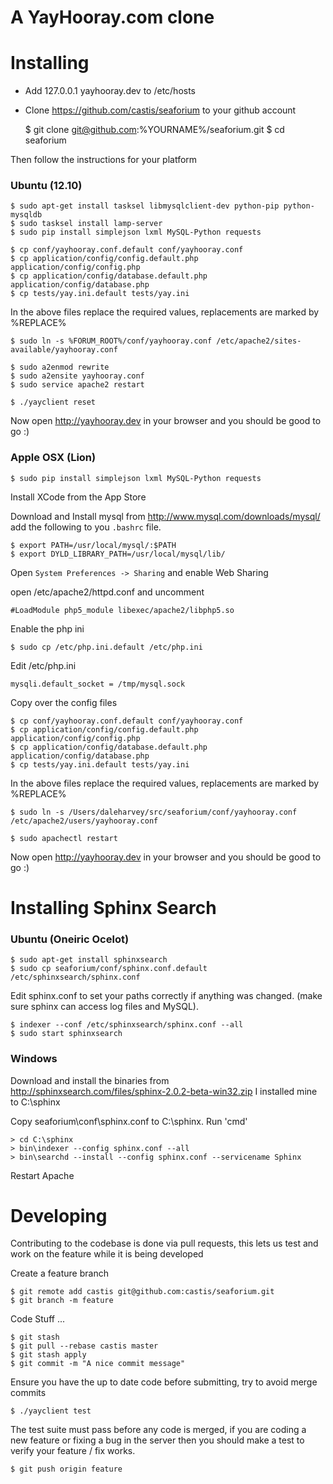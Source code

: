A YayHooray.com clone
=====================

Installing
==========

 * Add 127.0.0.1 yayhooray.dev to /etc/hosts
 * Clone https://github.com/castis/seaforium to your github account

    $ git clone git@github.com:%YOURNAME%/seaforium.git
    $ cd seaforium

Then follow the instructions for your platform

### Ubuntu (12.10)

    $ sudo apt-get install tasksel libmysqlclient-dev python-pip python-mysqldb
    $ sudo tasksel install lamp-server
    $ sudo pip install simplejson lxml MySQL-Python requests

    $ cp conf/yayhooray.conf.default conf/yayhooray.conf
    $ cp application/config/config.default.php application/config/config.php
    $ cp application/config/database.default.php application/config/database.php
    $ cp tests/yay.ini.default tests/yay.ini

In the above files replace the required values, replacements are marked by %REPLACE%

    $ sudo ln -s %FORUM_ROOT%/conf/yayhooray.conf /etc/apache2/sites-available/yayhooray.conf

    $ sudo a2enmod rewrite
    $ sudo a2ensite yayhooray.conf
    $ sudo service apache2 restart

    $ ./yayclient reset

Now open http://yayhooray.dev in your browser and you should be good to go :)


### Apple OSX (Lion)

    $ sudo pip install simplejson lxml MySQL-Python requests

Install XCode from the App Store

Download and Install mysql from http://www.mysql.com/downloads/mysql/ add the following to you `.bashrc` file.

    $ export PATH=/usr/local/mysql/:$PATH
    $ export DYLD_LIBRARY_PATH=/usr/local/mysql/lib/

Open `System Preferences -> Sharing` and enable Web Sharing

open /etc/apache2/httpd.conf and uncomment

    #LoadModule php5_module libexec/apache2/libphp5.so

Enable the php ini

    $ sudo cp /etc/php.ini.default /etc/php.ini

Edit /etc/php.ini

    mysqli.default_socket = /tmp/mysql.sock

Copy over the config files

    $ cp conf/yayhooray.conf.default conf/yayhooray.conf
    $ cp application/config/config.default.php application/config/config.php
    $ cp application/config/database.default.php application/config/database.php
    $ cp tests/yay.ini.default tests/yay.ini

In the above files replace the required values, replacements are marked by %REPLACE%

    $ sudo ln -s /Users/daleharvey/src/seaforium/conf/yayhooray.conf /etc/apache2/users/yayhooray.conf

    $ sudo apachectl restart

Now open http://yayhooray.dev in your browser and you should be good to go :)

Installing Sphinx Search
========================

### Ubuntu (Oneiric Ocelot)

    $ sudo apt-get install sphinxsearch
    $ sudo cp seaforium/conf/sphinx.conf.default /etc/sphinxsearch/sphinx.conf
    
Edit sphinx.conf to set your paths correctly if anything was changed. (make sure sphinx can access log files and MySQL).

    $ indexer --conf /etc/sphinxsearch/sphinx.conf --all
    $ sudo start sphinxsearch

### Windows

Download and install the binaries from http://sphinxsearch.com/files/sphinx-2.0.2-beta-win32.zip
I installed mine to C:\sphinx

Copy seaforium\conf\sphinx.conf to C:\sphinx.
Run 'cmd'

    > cd C:\sphinx
    > bin\indexer --config sphinx.conf --all
    > bin\searchd --install --config sphinx.conf --servicename Sphinx

Restart Apache

Developing
==========

Contributing to the codebase is done via pull requests, this lets us test and work on the feature while it is being developed

Create a feature branch

    $ git remote add castis git@github.com:castis/seaforium.git
    $ git branch -m feature

Code Stuff ...

    $ git stash
    $ git pull --rebase castis master
    $ git stash apply
    $ git commit -m "A nice commit message"

Ensure you have the up to date code before submitting, try to avoid merge commits

    $ ./yayclient test

The test suite must pass before any code is merged, if you are coding a new feature or fixing a bug in the server then you should make a test to verify your feature / fix works.

    $ git push origin feature


